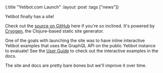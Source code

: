 {:title "Yetibot.com Launch"
 :layout :post
 :tags  ["news"]}

Yetibot finally has a site!

Check out the [source on GitHub](https://github.com/yetibot/yetibot.github.io)
here if you're so inclined. It's powered by [Cryogen](http://cryogenweb.org/),
the Clojure-based static site generator.

One of the goals with launching the site was to have inline interactive Yetibot
examples that uses the GraphQL API on the public Yetibot instance to evaluate!
See the [User Guide](/user-guide) to check out the interactive examples in the
docs.

The site and docs are pretty bare bones but we'll improve it over time.
